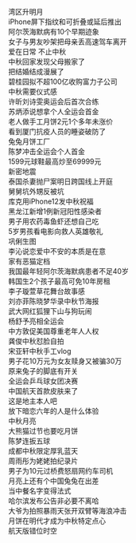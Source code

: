 湾区升明月  
iPhone屏下指纹和可折叠或延后推出  
阿尔茨海默病有10个早期迹象  
女子与男友吵架把母亲丢高速驾车离开  
爱在日常 不止中秋  
中秋回家发现父母搬家了  
把结婚结成漫展了  
碧桂园拟不超100亿收购富力子公司  
中秋需要仪式感  
许昕刘诗雯奥运会后首次合练  
苏炳添说想拿个人全运会首金  
老人做手工月饼2元1个多年未涨价  
看到厦门抗疫人员的睡姿破防了  
兔兔月饼工厂  
陈梦冲击全运会个人首金  
1599元球鞋最高炒至69999元  
新密地震  
泰国杀妻抛尸案明日跨国线上开庭  
舅舅坑外甥反被坑  
库克用iPhone12发中秋祝福  
黑龙江新增1例新冠阳性感染者  
男子用农药毒鱼虾还想自己吃  
5岁男孩看电影向救人英雄敬礼  
巩俐生图  
李沁说恋爱中不安的本质是在意  
家有恶猫定档  
我国最年轻阿尔茨海默病患者不足40岁  
韩国生2个孩子最高可免10年房租  
李子璇萱草花舞台故事感  
刘亦菲陈晓梦华录中秋节海报  
武大网红狐狸下山与狗玩闹  
杨舒予亮相全运会  
中方敦促美国尊重老年人人权  
龚俊中秋怼脸自拍  
宋亚轩中秋手工vlog  
男子花10万元为女友赎身又被骗30万  
原来兔子的脚底有开关  
全运会乒乓球女团决赛  
中国航天首款皮肤来了  
这是地主本人吧  
放下暗恋六年的人是什么体验  
中秋月亮  
大熊猫过节也要吃月饼  
陈梦连扳五球  
成都中秋限定厚乳蓝天  
周雨彤为姥姥拍纪录片  
男子为10元过桥费怒扇网约车司机  
月亮上还有个中国兔兔在出差  
当中餐名字变得法式  
哈尔滨发布公告非必要不离哈  
大爷为拍照暴雨天张开双臂等海浪冲击  
月饼在明代才成为中秋特定点心  
航天版错位时空  
